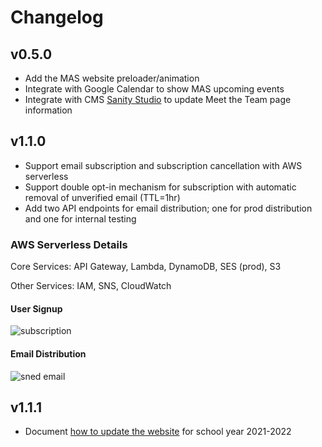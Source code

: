 
# Changelog

## v0.5.0

* Add the MAS website preloader/animation
* Integrate with Google Calendar to show MAS upcoming events
* Integrate with CMS [Sanity Studio](https://github.com/mactuary/MAS-Website-Sanity) to update Meet the Team page information

## v1.1.0

* Support email subscription and subscription cancellation with AWS serverless
* Support double opt-in mechanism for subscription with automatic removal of unverified email (TTL=1hr)
* Add two API endpoints for email distribution; one for prod distribution and one for internal testing

### AWS Serverless Details

Core Services: API Gateway, Lambda, DynamoDB, SES (prod), S3

Other Services: IAM, SNS, CloudWatch

#### User Signup
![subscription](https://user-images.githubusercontent.com/39619599/124336766-4c1fc200-db6d-11eb-81ae-ac5ef504952d.png)

#### Email Distribution
![sned email](https://user-images.githubusercontent.com/39619599/124336767-4f1ab280-db6d-11eb-93cf-9e77de6710c4.png)

## v1.1.1

* Document [how to update the website](/.doc/doc.md) for school year 2021-2022
